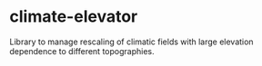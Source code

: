 # climate-elevator
Library to manage rescaling of climatic fields with large elevation dependence to different topographies.

